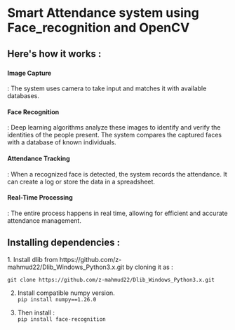 <html>
  <head><h1>Smart Attendance system using Face_recognition and OpenCV</h1></head>
<body>
  
<h2>Here's how it works :</h2>
<h3><p>
<h4>Image Capture</h4>: The system uses camera to take input and matches it with available databases.<br><h4>Face Recognition</h4>: Deep learning algorithms analyze these images to identify and verify the identities of the people present. The system compares the captured faces with a database of known individuals.<br><h4>Attendance Tracking</h4>: When a recognized face is detected, the system records the attendance. It can create a log or store the data in a spreadsheet.<br><h4>Real-Time Processing</h4>: The entire process happens in real time, allowing for efficient and accurate attendance management.<br>
</h3>
<h2>Installing dependencies :</h2>
1. Install dlib from https://github.com/z-mahmud22/Dlib_Windows_Python3.x.git by cloning it as :<br>

`git clone https://github.com/z-mahmud22/Dlib_Windows_Python3.x.git`

2. Install compatible numpy version.<br>
`pip install numpy==1.26.0`

3. Then install :<br>
`pip install face-recognition`

</p>
</body>
</html>
